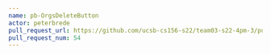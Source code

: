 ```yaml
---
name: pb-OrgsDeleteButton
actor: peterbrede
pull_request_url: https://github.com/ucsb-cs156-s22/team03-s22-4pm-3/pull/54
pull_request_num: 54
---
```

